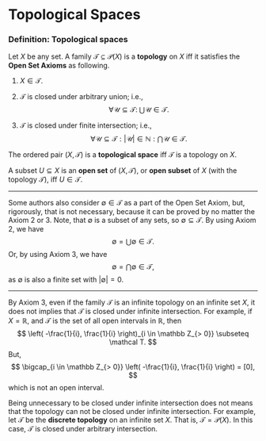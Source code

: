 # Topological Spaces

### Definition: Topological spaces

Let $X$ be any set. A family $\mathcal T \subseteq \mathcal P(X)$ is a **topology** on $X$ iff it satisfies the **Open Set Axioms** as following.

1. $X \in \mathcal T$.

2. $\mathcal T$ is closed under arbitrary union; i.e.,
$$
\forall \mathcal U \subseteq \mathcal T : \; \bigcup \mathcal U \in \mathcal T.
$$

1. $\mathcal T$ is closed under finite intersection; i.e.,
$$
\forall \mathcal U \subseteq \mathcal T: |\mathcal U| \in \mathbb N : \bigcap \mathcal U \in \mathcal T.
$$

The ordered pair $(X, \mathcal T)$ is a **topological space** iff $\mathcal T$ is a topology on $X$.

A subset $U \subseteq X$ is an **open set** of $(X, \mathcal T)$, or **open subset** of $X$ (with the topology $\mathcal T$), iff $U \in \mathcal T$.

---

Some authors also consider $\emptyset \in \mathcal T$ as a part of the Open Set Axiom, but, rigorously, that is not necessary, because it can be proved by no matter the Axiom 2 or 3. Note, that $\emptyset$ is a subset of any sets, so $\emptyset \subseteq \mathcal T$. By using Axiom 2, we have
$$
\emptyset = \bigcup \emptyset \in \mathcal T.
$$
Or, by using Axiom 3, we have
$$
\emptyset = \bigcap \emptyset \in \mathcal T,
$$
as $\emptyset$ is also a finite set with $|\emptyset| = 0$.

---

By Axiom 3, even if the family $\mathcal T$ is an infinite topology on an infinite set $X$, it does not implies that $\mathcal T$ is closed under infinite intersection. For example, if $X = \mathbb R$, and $\mathcal T$ is the set of all open intervals in $\mathbb R$, then
$$
\left( -\frac{1}{i}, \frac{1}{i} \right)_{i \in \mathbb Z_{> 0}} \subseteq \mathcal T.
$$
But,
$$
\bigcap_{i \in \mathbb Z_{> 0}} \left( -\frac{1}{i}, \frac{1}{i} \right) = [0],
$$
which is not an open interval.

Being unnecessary to be closed under infinite intersection does not means that the topology can not be closed under infinite intersection. For example, let $\mathcal T$ be the **discrete topology** on an infinite set $X$. That is, $\mathcal T = \mathcal P(X)$. In this case, $\mathcal T$ is closed under arbitrary intersection.

